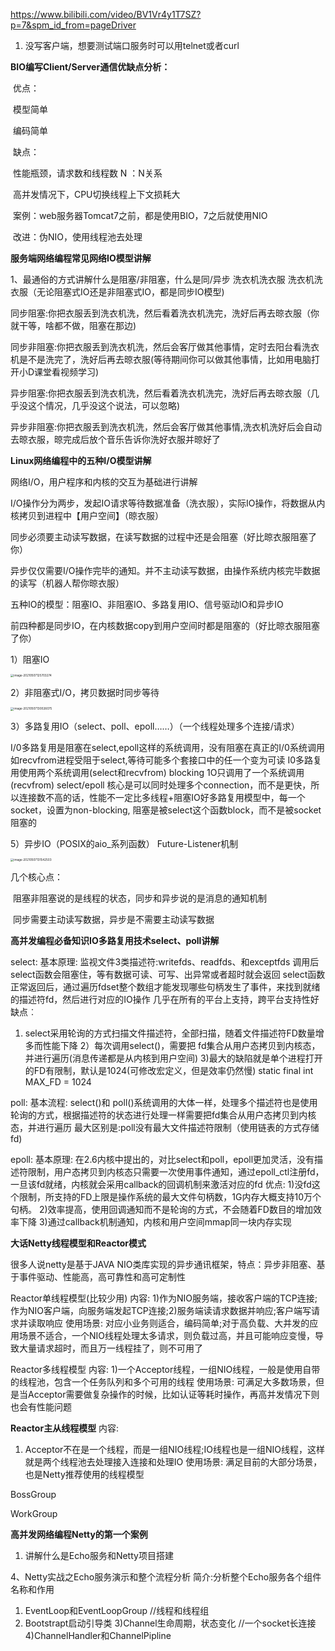 https://www.bilibili.com/video/BV1Vr4y1T7SZ?p=7&spm_id_from=pageDriver 

1. 没写客户端，想要测试端口服务时可以用telnet或者curl

**BIO编写Client/Server通信优缺点分析：**

​	优点：

​		模型简单

​		编码简单

​	缺点：

​		性能瓶颈，请求数和线程数 N ：N关系

​		高并发情况下，CPU切换线程上下文损耗大

​	案例：web服务器Tomcat7之前，都是使用BIO，7之后就使用NIO

​	改进：伪NIO，使用线程池去处理

**服务端网络编程常见网络IO模型讲解**

1、最通俗的方式讲解什么是阻塞/非阻塞，什么是同/异步
洗衣机洗衣服
洗衣机洗衣服（无论阻塞式IO还是非阻塞式IO，都是同步IO模型)

同步阻塞:你把衣服丢到洗衣机洗，然后看着洗衣机洗完，洗好后再去晾衣服（你就干等，啥都不做，阻塞在那边)

同步非阻塞:你把衣服丢到洗衣机洗，然后会客厅做其他事情，定时去阳台看洗衣机是不是洗完了，洗好后再去晾衣服(等待期间你可以做其他事情，比如用电脑打开小D课堂看视频学习)

异步阻塞:你把衣服丢到洗衣机洗，然后看着洗衣机洗完，洗好后再去晾衣服（几乎没这个情况，几乎没这个说法，可以忽略)

异步非阻塞:你把衣服丢到洗衣机洗，然后会客厅做其他事情,洗衣机洗好后会自动去晾衣服，晾完成后放个音乐告诉你洗好衣服并晾好了

**Linux网络编程中的五种I/O模型讲解**

网络I/O，用户程序和内核的交互为基础进行讲解

I/O操作分为两步，发起IO请求等待数据准备（洗衣服），实际IO操作，将数据从内核拷贝到进程中【用户空间】（晾衣服）

同步必须要主动读写数据，在读写数据的过程中还是会阻塞（好比晾衣服阻塞了你）

异步仅仅需要I/O操作完毕的通知。并不主动读写数据，由操作系统内核完毕数据的读写（机器人帮你晾衣服）

五种IO的模型：阻塞IO、非阻塞IO、多路复用IO、信号驱动IO和异步IO

前四种都是同步IO，在内核数据copy到用户空间时都是阻塞的（好比晾衣服阻塞了你）

1）阻塞IO

<img src="C:\Users\chenfa\AppData\Roaming\Typora\typora-user-images\image-20210507125703274.png" alt="image-20210507125703274" style="zoom: 33%;" />

2）非阻塞式I/O，拷贝数据时同步等待

<img src="C:\Users\chenfa\AppData\Roaming\Typora\typora-user-images\image-20210507130026075.png" alt="image-20210507130026075" style="zoom:33%;" />

3）多路复用IO（select、poll、epoll……）（一个线程处理多个连接/请求）

I/0多路复用是阻塞在select,epoll这样的系统调用，没有阻塞在真正的I/0系统调用如recvfrom进程受阻于select,等待可能多个套接口中的任一个变为可读
I0多路复用使用两个系统调用(select和recvfrom)
blocking 1O只调用了一个系统调用(recvfrom)
select/epoll
核心是可以同时处理多个connection，而不是更快，所以连接数不高的话，性能不一定比多线程+阻塞IO好多路复用模型中，每一个socket，设置为non-blocking,
阻塞是被select这个函数block，而不是被socket阻塞的

5）异步IO（POSIX的aio_系列函数）	Future-Listener机制

<img src="C:\Users\chenfa\AppData\Roaming\Typora\typora-user-images\image-20210507131542503.png" alt="image-20210507131542503" style="zoom:33%;" />

几个核心点：

​		阻塞非阻塞说的是线程的状态，同步和异步说的是消息的通知机制

​		同步需要主动读写数据，异步是不需要主动读写数据

**高并发编程必备知识IO多路复用技术select、poll讲解**

select:
基本原理:
监视文件3类描述符:writefds、readfds、和exceptfds
调用后select函数会阻塞住，等有数据可读、可写、出异常或者超时就会返回
select函数正常返回后，通过遍历fdset整个数组才能发现哪些句柄发生了事件，来找到就绪的描述符fd，然后进行对应的IO操作
几乎在所有的平台上支持，跨平台支持性好
缺点︰
1) select采用轮询的方式扫描文件描述符，全部扫描，随着文件描述符FD数量增多而性能下降
2）每次调用select()，需要把 fd集合从用户态拷贝到内核态，并进行遍历(消息传递都是从内核到用户空间)
3)最大的缺陷就是单个进程打开的FD有限制，默认是1024(可修改宏定义，但是效率仍然慢)
static final int MAX_FD = 1024

poll:
基本流程:
select()和 poll()系统调用的大体一样，处理多个描述符也是使用轮询的方式，根据描述符的状态进行处理一样需要把fd集合从用户态拷贝到内核态，并进行遍历
最大区别是:poll没有最大文件描述符限制（使用链表的方式存储fd)

epoll:
基本原理:
在2.6内核中提出的，对比select和poll，epoll更加灵活，没有描述符限制，用户态拷贝到内核态只需要一次使用事件通知，通过epoll_ctl注册fd，一旦该fd就绪，内核就会采用callback的回调机制来激活对应的fd
优点:
1)没fd这个限制，所支持的FD上限是操作系统的最大文件句柄数，1G内存大概支持10万个句柄。
2)效率提高，使用回调通知而不是轮询的方式，不会随着FD数目的增加效率下降
3)通过callback机制通知，内核和用户空间mmap同一块内存实现



**大话Netty线程模型和Reactor模式**

很多人说netty是基于JAVA NIO类库实现的异步通讯框架，特点：异步非阻塞、基于事件驱动、性能高，高可靠性和高可定制性

Reactor单线程模型(比较少用)
内容:
1)作为NIO服务端，接收客户端的TCP连接;作为NIO客户端，向服务端发起TCP连接;2)服务端读请求数据并响应;客户端写请求并读取响应
使用场景:
对应小业务则适合，编码简单;对于高负载、大并发的应用场景不适合，一个NIO线程处理太多请求，则负载过高，并且可能响应变慢，导致大量请求超时，而且万一线程挂了，则不可用了

Reactor多线程模型
内容:
1)一个Acceptor线程，一组NIO线程，一般是使用自带的线程池，包含一个任务队列和多个可用的线程
使用场景:
可满足大多数场景，但是当Acceptor需要做复杂操作的时候，比如认证等耗时操作，再高并发情况下则也会有性能问题

**Reactor主从线程模型**
内容:
1) Acceptor不在是一个线程，而是一组NIO线程;IO线程也是一组NIO线程，这样就是两个线程池去处理接入连接和处理IO
使用场景:
满足目前的大部分场景，也是Netty推荐使用的线程模型

BossGroup

WorkGroup



**高并发网络编程Netty的第一个案例**

1. 讲解什么是Echo服务和Netty项目搭建



4、Netty实战之Echo服务演示和整个流程分析
简介:分析整个Echo服务各个组件名称和作用
1) EventLoop和EventLoopGroup  //线程和线程组
2) Bootstrapt启动引导类
3)Channel生命周期，状态变化    //一个socket长连接
4)ChannelHandler和ChannelPipline
